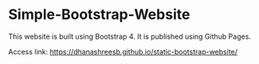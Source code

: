 # Simple-Bootstrap-Website

This website is built using Bootstrap 4. It is published using Github Pages.

Access link:
https://dhanashreesb.github.io/static-bootstrap-website/
